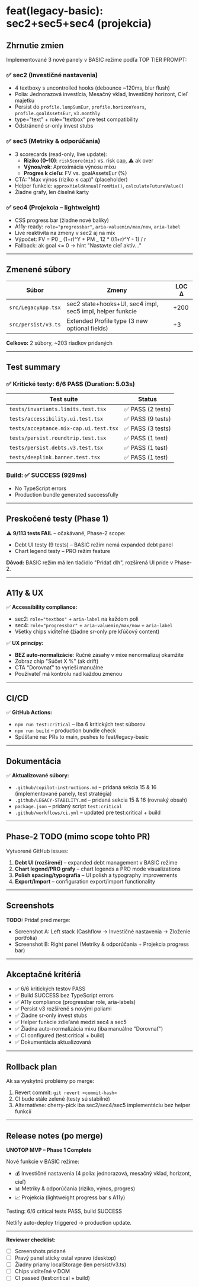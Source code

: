 # feat(legacy-basic): sec2+sec5+sec4 (projekcia)

## Zhrnutie zmien

Implementované 3 nové panely v BASIC režime podľa TOP TIER PROMPT:

### ✅ sec2 (Investičné nastavenia)

- 4 textboxy s uncontrolled hooks (debounce ~120ms, blur flush)
- Polia: Jednorazová investícia, Mesačný vklad, Investičný horizont, Cieľ majetku
- Persist do `profile.lumpSumEur`, `profile.horizonYears`, `profile.goalAssetsEur`, `v3.monthly`
- type="text" + role="textbox" pre test compatibility
- Odstránené sr-only invest stubs

### ✅ sec5 (Metriky & odporúčania)

- 3 scorecards (read-only, live update):
  - **Riziko (0–10)**: `riskScore(mix)` vs. risk cap, ⚠️ ak over
  - **Výnos/rok**: Aproximácia výnosu mixu
  - **Progres k cieľu**: FV vs. goalAssetsEur (%)
- CTA: "Max výnos (riziko ≤ cap)" (placeholder)
- Helper funkcie: `approxYieldAnnualFromMix()`, `calculateFutureValue()`
- Žiadne grafy, len číselné karty

### ✅ sec4 (Projekcia – lightweight)

- CSS progress bar (žiadne nové balíky)
- A11y-ready: `role="progressbar"`, `aria-valuemin/max/now`, `aria-label`
- Live reaktivita na zmeny v sec2 aj na mix
- Výpočet: FV = P0 _ (1+r)^Y + PM _ 12 \* ((1+r)^Y - 1) / r
- Fallback: ak goal <= 0 → hint "Nastavte cieľ aktív..."

---

## Zmenené súbory

| Súbor               | Zmeny                                                     | LOC Δ |
| ------------------- | --------------------------------------------------------- | ----- |
| `src/LegacyApp.tsx` | sec2 state+hooks+UI, sec4 impl, sec5 impl, helper funkcie | +200  |
| `src/persist/v3.ts` | Extended Profile type (3 new optional fields)             | +3    |

**Celkovo:** 2 súbory, ~203 riadkov pridaných

---

## Test summary

### ✅ Kritické testy: 6/6 PASS (Duration: 5.03s)

| Test suite                             | Status            |
| -------------------------------------- | ----------------- |
| `tests/invariants.limits.test.tsx`     | ✅ PASS (2 tests) |
| `tests/accessibility.ui.test.tsx`      | ✅ PASS (9 tests) |
| `tests/acceptance.mix-cap.ui.test.tsx` | ✅ PASS (3 tests) |
| `tests/persist.roundtrip.test.tsx`     | ✅ PASS (1 test)  |
| `tests/persist.debts.v3.test.tsx`      | ✅ PASS (1 test)  |
| `tests/deeplink.banner.test.tsx`       | ✅ PASS (1 test)  |

### Build: ✅ SUCCESS (929ms)

- No TypeScript errors
- Production bundle generated successfully

---

## Preskočené testy (Phase 1)

⚠️ **9/113 tests FAIL** – očakávané, Phase-2 scope:

- Debt UI testy (9 tests) – BASIC režim nemá expanded debt panel
- Chart legend testy – PRO režim feature

**Dôvod:** BASIC režim má len tlačidlo "Pridať dlh", rozšírená UI príde v Phase-2.

---

## A11y & UX

✅ **Accessibility compliance:**

- sec2: `role="textbox"` + `aria-label` na každom poli
- sec4: `role="progressbar"` + `aria-valuemin/max/now` + `aria-label`
- Všetky chips viditeľné (žiadne sr-only pre kľúčový content)

✅ **UX princípy:**

- **BEZ auto-normalizácie**: Ručné zásahy v mixe nenormalizuj okamžite
- Zobraz chip "Súčet X %" (ak drift)
- CTA "Dorovnať" to vyrieši manuálne
- Používateľ má kontrolu nad každou zmenou

---

## CI/CD

✅ **GitHub Actions:**

- `npm run test:critical` – iba 6 kritických test súborov
- `npm run build` – production bundle check
- Spúšťané na: PRs to main, pushes to feat/legacy-basic

---

## Dokumentácia

✅ **Aktualizované súbory:**

- `.github/copilot-instructions.md` – pridaná sekcia 15 & 16 (implementované panely, test stratégia)
- `.github/LEGACY-STABILITY.md` – pridaná sekcia 15 & 16 (rovnaký obsah)
- `package.json` – pridaný script `test:critical`
- `.github/workflows/ci.yml` – updated pre test:critical + build

---

## Phase-2 TODO (mimo scope tohto PR)

Vytvorené GitHub issues:

1. **Debt UI (rozšírené)** – expanded debt management v BASIC režime
2. **Chart legend/PRO grafy** – chart legends a PRO mode visualizations
3. **Polish spacing/typografia** – UI polish a typography improvements
4. **Export/Import** – configuration export/import functionality

---

## Screenshots

**TODO:** Pridať pred merge:

- Screenshot A: Left stack (Cashflow → Investičné nastavenia → Zloženie portfólia)
- Screenshot B: Right panel (Metriky & odporúčania + Projekcia progress bar)

---

## Akceptačné kritériá

- ✅ 6/6 kritických testov PASS
- ✅ Build SUCCESS bez TypeScript errors
- ✅ A11y compliance (progressbar role, aria-labels)
- ✅ Persist v3 rozšírené s novými poliami
- ✅ Žiadne sr-only invest stubs
- ✅ Helper funkcie zdieľané medzi sec4 a sec5
- ✅ Žiadna auto-normalizácia mixu (iba manuálne "Dorovnať")
- ✅ CI configured (test:critical + build)
- ✅ Dokumentácia aktualizovaná

---

## Rollback plan

Ak sa vyskytnú problémy po merge:

1. Revert commit: `git revert <commit-hash>`
2. CI bude stále zelené (testy sú stabilné)
3. Alternatívne: cherry-pick iba sec2/sec4/sec5 implementáciu bez helper funkcií

---

## Release notes (po merge)

**UNOTOP MVP – Phase 1 Complete**

Nové funkcie v BASIC režime:

- 💰 Investičné nastavenia (4 polia: jednorazová, mesačný vklad, horizont, cieľ)
- 📊 Metriky & odporúčania (riziko, výnos, progres)
- 📈 Projekcia (lightweight progress bar s A11y)

Testing: 6/6 critical tests PASS, build SUCCESS

Netlify auto-deploy triggered → production update.

---

**Reviewer checklist:**

- [ ] Screenshots pridané
- [ ] Pravý panel sticky ostal vpravo (desktop)
- [ ] Žiadny priamy localStorage (len persist/v3.ts)
- [ ] Chips viditeľné v DOM
- [ ] CI passed (test:critical + build)
